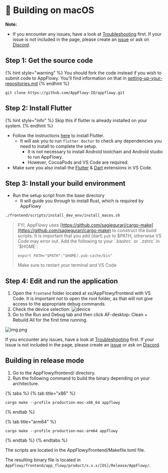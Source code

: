 # 🍎 Building on macOS

**Note:**

* If you encounter any issues, have a look at [Troubleshooting](https://github.com/AppFlowy-IO/appflowy/wiki/Troubleshooting) first. If your issue is not included in the page, please create an [issue](https://github.com/AppFlowy-IO/appflowy/issues/new/choose) or ask on [Discord](https://discord.gg/9Q2xaN37tV).

## **Step 1: Get the source code**

{% hint style="warning" %}
You should fork the code instead if you wish to submit code to AppFlowy. You'll find information on that in [setting-up-your-repositories.md](../../../../documentation/software-contributions/submitting-code/setting-up-your-repositories.md "mention")
{% endhint %}

```shell
git clone https://github.com/AppFlowy-IO/appflowy.git
```

## **Step 2: Install Flutter**

{% hint style="info" %}
Skip this if flutter is already installed on your system.
{% endhint %}

* Follow the instructions [here](https://flutter.dev/docs/get-started/install) to install Flutter.
  * It will ask you to run `flutter doctor` to check any dependencies you need to install to complete the setup.
    * It is not necessary to install Android toolchain and Android studio to run AppFlowy.
    * However, CocoaPods and VS Code are required.
* Make sure you also install the [Flutter](https://marketplace.visualstudio.com/items?itemName=Dart-Code.flutter) & [Dart](https://marketplace.visualstudio.com/items?itemName=Dart-Code.dart-code) extensions in VS Code.

## **Step 3: Install your build environment**

* Run the setup script from the base directory
  * It will guide you through to install Rust, which is required by AppFlowy

```bash
./frontend/scripts/install_dev_env/install_macos.sh
```

> FYI, AppFlowy uses [https://github.com/sagiegurari/cargo-make](https://github.com/sagiegurari/cargo-make) to construct the build scripts. It is important that you add (dart) `pub` to $PATH, otherwise VS Code may error out. Add the following to your `.bashrc` or `.zshrc` in `$HOME`:
>
> ```
> export PATH="$PATH":"$HOME/.pub-cache/bin"
> ```
>
> Make sure to restart your terminal and VS Code

## **Step 4: Edit and run the application**

1. Open the `frontend` folder located at xx/AppFlowy/frontend with VS Code. It is important _not_ to open the root folder, as that will not give access to the appropriate debug commands.
2. Check the device selection: ![device](https://user-images.githubusercontent.com/86001920/144546864-cebbf0c0-4eef-424e-93c7-e1e6b3a59669.png)
3. Go to the Run and Debug tab and then click AF-desktop: Clean + Rebuild All for the first time running.

![img.png](../../../../.gitbook/assets/launch\_appflowy.png)

If you encounter any issues, have a look at [Troubleshooting](https://appflowy.gitbook.io/docs/essential-documentation/contribute-to-appflowy/software-contributions/environment-setup/trouble-shotting) first. If your issue is not included in the page, please create an [issue](https://github.com/AppFlowy-IO/appflowy/issues/new/choose) or ask on [Discord](https://discord.gg/9Q2xaN37tV).

## Building in release mode

1. Go to the AppFlowy/frontend/ directory.
2. Run the following command to build the binary depending on your architecture.

{% tabs %}
{% tab title="x86" %}
```shell
cargo make --profile production-mac-x86_64 appflowy
```
{% endtab %}

{% tab title="arm64" %}
```shell
cargo make --profile production-mac-arm64 appflowy
```
{% endtab %}
{% endtabs %}

The scripts are located in the AppFlowy/frontend/Makefile.toml file.

The resulting binary file is located in `AppFlowy/frontend/app_flowy/product/x.x.x/[OS]/Release/AppFlowy/`.
